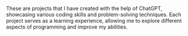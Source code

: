 These are projects that I have created with the help of ChatGPT, showcasing various coding skills and problem-solving techniques. Each project serves as a learning experience, allowing me to explore different aspects of programming and improve my abilities.

